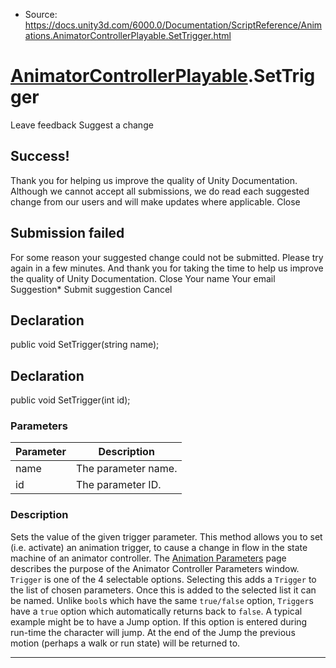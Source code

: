 * Source: https://docs.unity3d.com/6000.0/Documentation/ScriptReference/Animations.AnimatorControllerPlayable.SetTrigger.html

#  [AnimatorControllerPlayable](https://docs.unity3d.com/6000.0/Documentation/ScriptReference/Animations.AnimatorControllerPlayable.html).SetTrigger
Leave feedback
Suggest a change
## Success!
Thank you for helping us improve the quality of Unity Documentation. Although we cannot accept all submissions, we do read each suggested change from our users and will make updates where applicable.
Close
## Submission failed
For some reason your suggested change could not be submitted. Please <a>try again</a> in a few minutes. And thank you for taking the time to help us improve the quality of Unity Documentation.
Close
Your name Your email Suggestion* Submit suggestion
Cancel
## Declaration
public void SetTrigger(string name); 
## Declaration
public void SetTrigger(int id); 
### Parameters
Parameter | Description  
---|---  
name | The parameter name.  
id | The parameter ID.  
### Description
Sets the value of the given trigger parameter.
This method allows you to set (i.e. activate) an animation trigger, to cause a change in flow in the state machine of an animator controller. The [Animation Parameters](https://docs.unity3d.com/6000.0/Documentation/Manual/AnimationParameters.html) page describes the purpose of the Animator Controller Parameters window. `Trigger` is one of the 4 selectable options. Selecting this adds a `Trigger` to the list of chosen parameters. Once this is added to the selected list it can be named. Unlike `bool`s which have the same `true/false` option, `Trigger`s have a `true` option which automatically returns back to `false`. A typical example might be to have a Jump option. If this option is entered during run-time the character will jump. At the end of the Jump the previous motion (perhaps a walk or run state) will be returned to.
* * *
